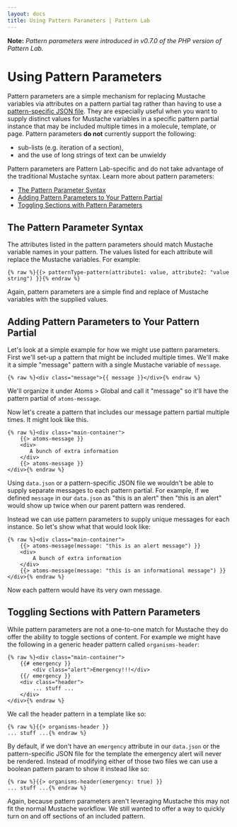 ```yaml
---
layout: docs
title: Using Pattern Parameters | Pattern Lab
---
```


**Note:** *Pattern parameters were introduced in v0.7.0 of the PHP version of Pattern Lab.*

# Using Pattern Parameters

Pattern parameters are a simple mechanism for replacing Mustache variables via attributes on a pattern partial tag rather than having to use a [pattern-specific JSON file](/docs/data-pattern-specific.html). They are especially useful when you want to supply distinct values for Mustache variables in a specific pattern partial instance that may be included multiple times in a molecule, template, or page. Pattern parameters **do not** currently support the following:

* sub-lists (e.g. iteration of a section),
* and the use of long strings of text can be unwieldy

Pattern parameters are Pattern Lab-specific and do not take advantage of the traditional Mustache syntax. Learn more about pattern parameters:

* [The Pattern Parameter Syntax](#pattern-parameter-syntax)
* [Adding Pattern Parameters to Your Pattern Partial](#adding-pattern-parameters)
* [Toggling Sections with Pattern Parameters](#toggling-sections)

## <span id="pattern-parameter-syntax"></span>The Pattern Parameter Syntax 

The attributes listed in the pattern parameters should match Mustache variable names in your pattern. The values listed for each attribute will replace the Mustache variables. For example:

    {% raw %}{{> patternType-pattern(attribute1: value, attribute2: "value string") }}{% endraw %}

Again, pattern parameters are a simple find and replace of Mustache variables with the supplied values.

## <span id="adding-pattern-paramters"></span>Adding Pattern Parameters to Your Pattern Partial

Let's look at a simple example for how we might use pattern parameters. First we'll set-up a pattern that might be included multiple times. We'll make it a simple "message" pattern with a single Mustache variable of `message`.

    {% raw %}<div class="message">{{ message }}</div>{% endraw %}

We'll organize it under Atoms > Global and call it "message" so it'll have the pattern partial of `atoms-message`.

Now let's create a pattern that includes our message pattern partial multiple times. It might look like this.

    {% raw %}<div class="main-container">
        {{> atoms-message }}
        <div>
           A bunch of extra information
        </div>
        {{> atoms-message }}
    </div>{% endraw %}

Using `data.json` or a pattern-specific JSON file we wouldn't be able to supply separate messages to each pattern partial. For example, if we defined `message` in our `data.json` as "this is an alert" then "this is an alert" would show up twice when our parent pattern was rendered.

Instead we can use pattern parameters to supply unique messages for each instance. So let's show what that would look like:

    {% raw %}<div class="main-container">
        {{> atoms-message(message: "this is an alert message") }}
        <div>
            A bunch of extra information
        </div>
        {{> atoms-message(message: "this is an informational message") }}
    </div>{% endraw %}

Now each pattern would have its very own message.

## <span id="toggling-sections"></span>Toggling Sections with Pattern Parameters

While pattern parameters are not a one-to-one match for Mustache they do offer the ability to toggle sections of content. For example we might have the following in a generic header pattern called `organisms-header`:

    {% raw %}<div class="main-container">
        {{# emergency }}
            <div class="alert">Emergency!!!</div>
        {{/ emergency }}
        <div class="header">
            ... stuff ...
        </div>
    </div>{% endraw %}

We call the header pattern in a template like so:

    {% raw %}{{> organisms-header }}
    ... stuff ...{% endraw %}

By default, if we don't have an `emergency` attribute in our `data.json` or the pattern-specific JSON file for the template the emergency alert will never be rendered. Instead of modifying either of those two files we can use a boolean pattern param to show it instead like so:

    {% raw %}{{> organisms-header(emergency: true) }}
    ... stuff ...{% endraw %}

Again, because pattern parameters aren't leveraging Mustache this may not fit the normal Mustache workflow. We still wanted to offer a way to quickly turn on and off sections of an included pattern.



